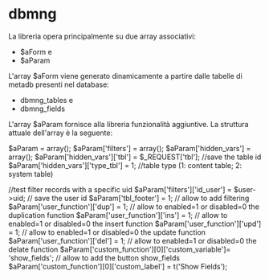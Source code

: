 dbmng
=====

La libreria opera principalmente su due array associativi: 
* $aForm e 
* $aParam

L'array $aForm viene generato dinamicamente a partire dalle tabelle di metadb presenti nel database: 
* dbmng_tables e 
* dbmng_fields

L'array $aParam fornisce alla libreria funzionalità aggiuntive. La struttura attuale dell'array è la seguente:

$aParam                          = array();
$aParam['filters']               = array();
$aParam['hidden_vars']           = array();
$aParam['hidden_vars']['tbl']	   = $_REQUEST['tbl']; //save the table id
$aParam['hidden_vars']['type_tbl'] = 1;             //table type (1: content table; 2: system table)

//test filter records with a specific uid
$aParam['filters']['id_user']	   = $user->uid;      // save the user id
$aParam['tbl_footer']            = 1;               // allow to add filtering
$aParam['user_function']['dup']	 = 1;	              // allow to enabled=1 or disabled=0 the duplication function
$aParam['user_function']['ins']	 = 1;	              // allow to enabled=1 or disabled=0 the insert function
$aParam['user_function']['upd']	 = 1;               // allow to enabled=1 or disabled=0 the update function
$aParam['user_function']['del']	 = 1;	              // allow to enabled=1 or disabled=0 the delate function
$aParam['custom_function'][0]['custom_variable']= 'show_fields';   // allow to add the button show_fields
$aParam['custom_function'][0]['custom_label']   = t('Show Fields');

